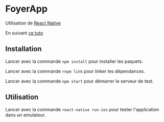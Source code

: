 # FoyerApp

Utilisation de <a href="https://facebook.github.io/react-native/" target="_blank">React Native</a>

En suivant <a href="https://www.raywenderlich.com/99473/introducing-react-native-building-apps-javascript" target="_blank">ce tuto</a>

## Installation

Lancer avec la commande ```npm install``` pour installer les paquets.

Lancer avec la commande ```rnpm link``` pour linker les dépendances.

Lancer avec la commande ```npm start``` pour démarrer le serveur de test.

## Utilisation

Lancer avec la commande ```react-native run-ios``` pour tester l'application dans un emulateur.
